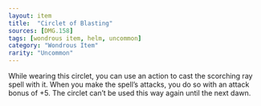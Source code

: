 ```yaml
---
layout: item
title:  "Circlet of Blasting"
sources: [DMG.158]
tags: [wondrous item, helm, uncommon]
category: "Wondrous Item"
rarity: "Uncommon"
---
```


While wearing this circlet, you can use an action to cast the scorching ray spell with it. When you make the spell’s attacks, you do so with an attack bonus of +5. The circlet can’t be used this way again until the next dawn.